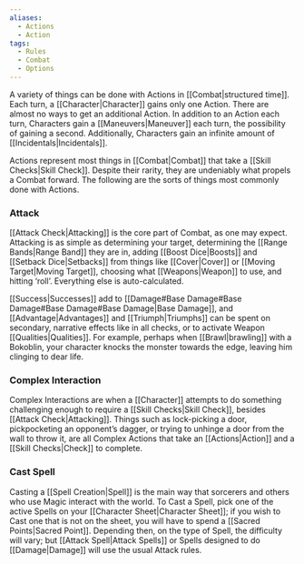 ```yaml
---
aliases:
  - Actions
  - Action
tags:
  - Rules
  - Combat
  - Options
---
```

A variety of things can be done with Actions in [[Combat|structured time]]. Each turn, a [[Character|Character]] gains only one Action. There are almost no ways to get an additional Action. In addition to an Action each turn, Characters gain a [[Maneuvers|Maneuver]] each turn, the possibility of gaining a second. Additionally, Characters gain an infinite amount of [[Incidentals|Incidentals]].

Actions represent most things in [[Combat|Combat]] that take a [[Skill Checks|Skill Check]]. Despite their rarity, they are undeniably what propels a Combat forward. The following are the sorts of things most commonly done with Actions.
### Attack
[[Attack Check|Attacking]] is the core part of Combat, as one may expect. Attacking is as simple as determining your target, determining the [[Range Bands|Range Band]] they are in, adding [[Boost Dice|Boosts]] and [[Setback Dice|Setbacks]] from things like [[Cover|Cover]] or [[Moving Target|Moving Target]], choosing what [[Weapons|Weapon]] to use, and hitting ‘roll’. Everything else is auto-calculated.

[[Success|Successes]] add to [[Damage#Base Damage#Base Damage#Base Damage#Base Damage|Base Damage]], and [[Advantage|Advantages]] and [[Triumph|Triumphs]] can be spent on secondary, narrative effects like in all checks, or to activate Weapon [[Qualities|Qualities]]. For example, perhaps when [[Brawl|brawling]] with a Bokoblin, your character knocks the monster towards the edge, leaving him clinging to dear life.

### Complex Interaction
Complex Interactions are when a [[Character]] attempts to do something challenging enough to require a [[Skill Checks|Skill Check]], besides [[Attack Check|Attacking]]. Things such as lock-picking a door, pickpocketing an opponent’s dagger, or trying to unhinge a door from the wall to throw it, are all Complex Actions that take an [[Actions|Action]] and a [[Skill Checks|Check]] to complete.

### Cast Spell
Casting a [[Spell Creation|Spell]] is the main way that sorcerers and others who use Magic interact with the world. To Cast a Spell, pick one of the active Spells on your [[Character Sheet|Character Sheet]]; if you wish to Cast one that is not on the sheet, you will have to spend a [[Sacred Points|Sacred Point]]. Depending then, on the type of Spell, the difficulty will vary; but [[Attack Spell|Attack Spells]] or Spells designed to do [[Damage|Damage]] will use the usual Attack rules.


